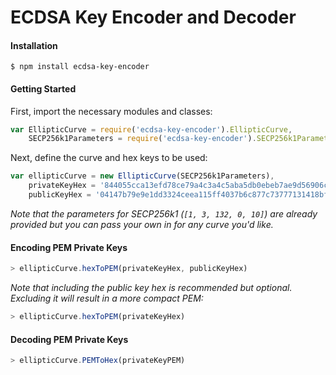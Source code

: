 # ECDSA Key Encoder and Decoder

#### Installation

```
$ npm install ecdsa-key-encoder
```

#### Getting Started

First, import the necessary modules and classes:

```js
var EllipticCurve = require('ecdsa-key-encoder').EllipticCurve,
    SECP256k1Parameters = require('ecdsa-key-encoder').SECP256k1Parameters
```

Next, define the curve and hex keys to be used:

```js
var ellipticCurve = new EllipticCurve(SECP256k1Parameters),
    privateKeyHex = '844055cca13efd78ce79a4c3a4c5aba5db0ebeb7ae9d56906c03d333c5668d5b',
    publicKeyHex = '04147b79e9e1dd3324ceea115ff4037b6c877c73777131418bfb2b713effd0f502327b923861581bd5535eeae006765269f404f5f5c52214e9721b04aa7d040a75'
```

*Note that the parameters for SECP256k1 (`[1, 3, 132, 0, 10]`) are already provided but you can pass your own in for any curve you'd like.*

#### Encoding PEM Private Keys

```js
> ellipticCurve.hexToPEM(privateKeyHex, publicKeyHex)
```

*Note that including the public key hex is recommended but optional. Excluding it will result in a more compact PEM:*

```js
> ellipticCurve.hexToPEM(privateKeyHex)
```

#### Decoding PEM Private Keys

```js
> ellipticCurve.PEMToHex(privateKeyPEM)
```

